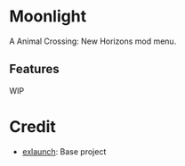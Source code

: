 # Moonlight
A Animal Crossing: New Horizons mod menu.

## Features
WIP

# Credit
- [exlaunch](https://github.com/shadowninja108/exlaunch): Base project
